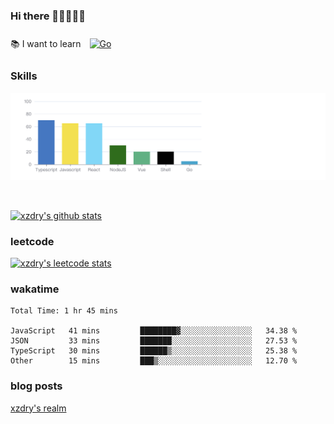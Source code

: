 ### Hi there 👋👋👋👋👋

 :books: I want to learn <a href="https://go.dev/" target="_blank"><img style="margin: 10px" src="https://profilinator.rishav.dev/skills-assets/go-original.svg" alt="Go" height="50" /></a>  

### Skills
![](img/2022-09-05-22-04-20.png)

<br />

[![xzdry's github stats](https://github-readme-stats.vercel.app/api?username=xzdry&count_private=true&show_icons=true&theme=vue)](https://github.com/xzdry)

### leetcode
[![xzdry's leetcode stats](https://leetcard.jacoblin.cool/xzdry-2?theme=light&font=Anek%20Kannada&site=cn)](https://leetcode.cn/u/xzdry-2/)

### wakatime
<!--START_SECTION:waka-->

```text
Total Time: 1 hr 45 mins

JavaScript   41 mins         ████████▓░░░░░░░░░░░░░░░░   34.38 %
JSON         33 mins         ███████░░░░░░░░░░░░░░░░░░   27.53 %
TypeScript   30 mins         ██████▒░░░░░░░░░░░░░░░░░░   25.38 %
Other        15 mins         ███▒░░░░░░░░░░░░░░░░░░░░░   12.70 %
```

<!--END_SECTION:waka-->

### blog posts
[xzdry's realm](https://www.justdry.net/)
